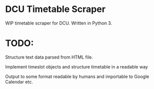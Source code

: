 # DCU Timetable Scraper

WIP timetable scraper for DCU. Written in Python 3.


# TODO:

Structure text data parsed from HTML file.

Implement timeslot objects and structure timetable in a readable way

Output to some format readable by humans and importable to Google Calendar etc.
